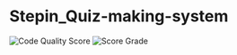 # Stepin_Quiz-making-system
![Code Quality Score](https://www.code-inspector.com/project/28106/score/svg)
![Score Grade](https://www.code-inspector.com/project/28106/status/svg)